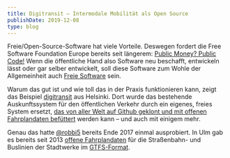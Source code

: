 ```yaml
---
title: Digitransit – Intermodale Mobilität als Open Source
publishDate: 2019-12-08
type: blog
---
```


Freie/Open-Source-Software hat viele Vorteile. Deswegen fordert die Free Software Foundation Europe bereits seit längerem: [Public Money? Public Code!](https://publiccode.eu/) Wenn die öffentliche Hand also Software neu beschafft, entwickeln lässt oder gar selber entwickelt, soll diese Software zum Wohle der Allgemeinheit auch [Freie Software](https://de.wikipedia.org/wiki/Freie_Software) sein.

Warum das gut ist und wie toll das in der Praxis funktionieren kann, zeigt das Beispiel [digitransit](https://digitransit.fi/en/) aus Helsinki. Dort wurde das bestehende Auskunftssystem für den öffentlichen Verkehr durch ein eigenes, freies System ersetzt, [das von aller Welt auf Github geklont und mit offenen Fahrplandaten befüttert](https://github.com/HSLdevcom/) werden kann – und auch mit einigem mehr.

Genau das hatte [@robbi5](https://robbi5.de/) bereits Ende 2017 einmal ausprobiert. In Ulm gab es bereits seit 2013 [offene Fahrplandaten](https://www.swu.de/privatkunden/service/mobilitaet/gtfs-daten/) für die Straßenbahn- und Buslinien der Stadtwerke im [GTFS-Format](https://de.wikipedia.org/wiki/General_Transit_Feed_Specification).
